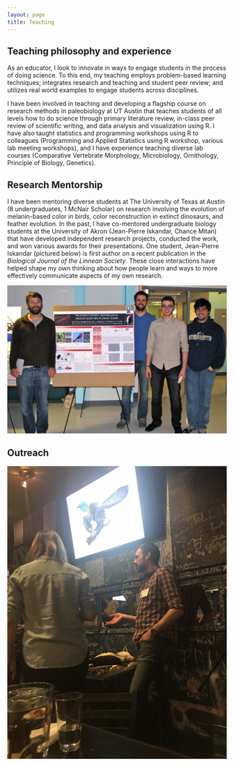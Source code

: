 ```yaml
---
layout: page
title: Teaching
---
```


## Teaching philosophy and experience

As an educator, I look to innovate in ways to engage students in the process of doing science. To this end, my teaching employs problem-based learning techniques; integrates research and teaching and student peer review; and utilizes real world examples to engage students across disciplines.

I have been involved in teaching and developing a flagship course on research methods in paleobiology at UT Austin that teaches students of all levels how to do science through primary literature review, in-class peer review of scientific writing, and data analysis and visualization using R. I have also taught statistics and programming workshops using R to colleagues (Programming and Applied Statistics using R workshop, various lab meeting workshops), and I have experience teaching diverse lab courses (Comparative Vertebrate Morphology, Microbiology, Ornithology, Principle of Biology, Genetics).

<!-- PICS? -->

## Research Mentorship

I have been mentoring diverse students at The University of Texas at Austin (8 undergraduates, 1 McNair Scholar) on research involving the evolution of melanin-based color in birds, color reconstruction in extinct dinosaurs, and feather evolution. In the past, I have co-mentored undergraduate biology students at the University of Akron (Jean-Pierre Iskandar, Chance Mitan) that have developed independent research projects, conducted the work, and won various awards for their presentations. One student, Jean-Pierre Iskandar (pictured below) is first author on a recent publication in the _Biological Journal of the Linnean Society_. These close interactions have helped shape my own thinking about how people learn and ways to more effectively communicate aspects of my own research.

<img src="/img/JP_Poster_med.jpg">

## Outreach

<img src="/img/Caihong_donors.jpg">
